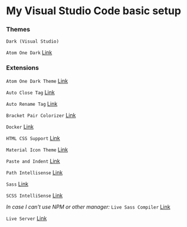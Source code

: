 # My Visual Studio Code basic setup

### Themes

`Dark (Visual Studio)`

`Atom One Dark` [Link](https://marketplace.visualstudio.com/items?itemName=akamud.vscode-theme-onedark)


### Extensions

`Atom One Dark Theme` [Link](https://marketplace.visualstudio.com/items?itemName=akamud.vscode-theme-onedark)

`Auto Close Tag` [Link](https://marketplace.visualstudio.com/items?itemName=formulahendry.auto-close-tag)

`Auto Rename Tag` [Link](https://marketplace.visualstudio.com/items?itemName=formulahendry.auto-rename-tag)

`Bracket Pair Colorizer` [Link](https://marketplace.visualstudio.com/items?itemName=CoenraadS.bracket-pair-colorizer)

`Docker` [Link](https://marketplace.visualstudio.com/items?itemName=PeterJausovec.vscode-docker)

`HTML CSS Support` [Link](https://marketplace.visualstudio.com/items?itemName=ecmel.vscode-html-css)

`Material Icon Theme` [Link](https://marketplace.visualstudio.com/items?itemName=PKief.material-icon-theme)

`Paste and Indent` [Link](https://marketplace.visualstudio.com/items?itemName=Rubymaniac.vscode-paste-and-indent)

`Path Intellisense` [Link](https://marketplace.visualstudio.com/items?itemName=christian-kohler.path-intellisense)

`Sass` [Link](https://marketplace.visualstudio.com/items?itemName=robinbentley.sass-indented)

`SCSS IntelliSense` [Link](https://marketplace.visualstudio.com/items?itemName=mrmlnc.vscode-scss)


*In case I can't use NPM or other manager:*
`Live Sass Compiler` [Link](https://marketplace.visualstudio.com/items?itemName=ritwickdey.live-sass)

`Live Server` [Link](https://marketplace.visualstudio.com/items?itemName=ritwickdey.LiveServer)